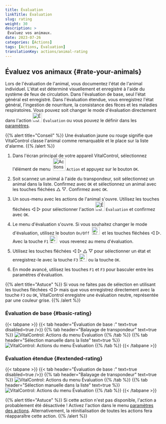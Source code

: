 ```yaml
---
title: Évaluation
linkTitle: Évaluation
slug: rating
weight: 30
description: >
 Évaluez vos animaux.
date: 2023-07-26
categories: [Actions]
tags: [Actions, Évaluation]
translationKey: actions/animal-rating
---
```


## Évaluez vos animaux {#rate-your-animals}

Lors de l'évaluation de l'animal, vous documentez l'état de l'animal individuel. L'état est déterminé visuellement et enregistré à l'aide du système de feux de circulation. Dans l'évaluation de base, seul l'état général est enregistré. Dans l'évaluation étendue, vous enregistrez l'état général, l'ingestion de nourriture, la consistance des fèces et les maladies respiratoires. Vous pouvez soit changer le mode d'évaluation directement dans l'action <img src="/icons/actions/rating.svg" width="30" align="bottom" alt="Évaluation" /> `Évaluation` ou vous pouvez le définir dans les [paramètres](../../settings/data-acquisition/#mode-of-animal-rating).

{{% alert title="Conseil" %}}
Une évaluation jaune ou rouge signifie que VitalControl classe l'animal comme remarquable et le place sur la liste d'alarme.
{{% /alert %}}

1. Dans l'écran principal de votre appareil VitalControl, sélectionnez l'élément de menu &nbsp;<img src="/icons/actions.svg" width="40" align="bottom" alt="Actions" /> `Action` et appuyez sur le bouton `OK`.

2. Soit scannez un animal à l'aide du transpondeur, soit sélectionnez un animal dans la liste. Confirmez avec `OK` et sélectionnez un animal avec les touches fléchées △ ▽. Confirmez avec `OK`.

3. Un sous-menu avec les actions de l'animal s'ouvre. Utilisez les touches fléchées ◁ ▷ pour sélectionner l'action <img src="/icons/actions/rating.svg" width="30" align="bottom" alt="Évaluation" /> `Évaluation` et confirmez avec `OK`.

4. Le menu d'évaluation s'ouvre. Si vous souhaitez changer le mode d'évaluation, utilisez le bouton `On/Off` &nbsp;<img src="/icons/gear.svg" width="25" align="bottom" alt="Chaîne d'actions" />&nbsp; et les touches fléchées ◁ ▷. Avec la touche `F1` <img src="/icons/footer/exit.svg" width="24" align="bottom" alt="Retour" />&nbsp; vous revenez au menu d'évaluation.

5. Utilisez les touches fléchées ◁ ▷ △ ▽ pour sélectionner un état et enregistrez-le avec la touche `F3` <img src="/icons/footer/save.svg" width="25" align="bottom" alt="Sauvegarder" /> ou la touche `OK`.

6. En mode avancé, utilisez les touches `F1` et `F3` pour basculer entre les paramètres d'évaluation.

{{% alert title="Astuce" %}}
Si vous ne faites pas de sélection en utilisant les touches fléchées ◁ ▷ mais que vous enregistrez directement avec la touche `F3` ou `OK`, VitalControl enregistre une évaluation neutre, représentée par une couleur grise.
{{% /alert %}}

### Évaluation de base {#basic-rating}

{{< tabpane >}}
{{< tab header="Évaluation de base :" text=true disabled=true />}}
{{% tab header="Balayage de transpondeur" text=true %}}
![VitalControl: Actions du menu Évaluation](../images/basicrating-scan.png "Évaluation de base")
{{% /tab %}}
{{% tab header="Sélection manuelle dans la liste" text=true %}}
![VitalControl: Actions du menu Évaluation](../images/basicrating.png "Évaluation de base")
{{% /tab %}}
{{< /tabpane >}}

### Évaluation étendue {#extended-rating}

{{< tabpane >}}
{{< tab header="Évaluation de base :" text=true disabled=true />}}
{{% tab header="Balayage de transpondeur" text=true %}}
![VitalControl: Actions du menu Évaluation](../images/extendedrating-scan.png "Évaluation étendue")
{{% /tab %}}
{{% tab header="Sélection manuelle dans la liste" text=true %}}
![VitalControl: Actions du menu Évaluation](../images/extendedrating.png "Évaluation étendue")
{{% /tab %}}
{{< /tabpane >}}

{{% alert title="Astuce" %}}
Si cette action n'est pas disponible, l'action a probablement été désactivée ! Activez l'action dans le menu [paramètres des actions](../setting/). Alternativement, la réinitialisation de toutes les actions fera réapparaître cette action.
{{% /alert %}}
